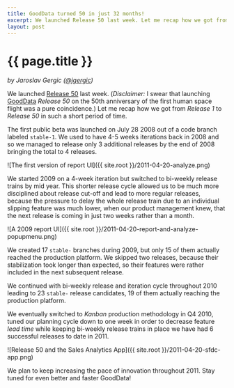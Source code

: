 ```yaml
---
title: GoodData turned 50 in just 32 months!
excerpt: We launched Release 50 last week. Let me recap how we got from Release 1 to Release 50 in such a short period of time.
layout: post
---
```


# {{ page.title }}
_by Jaroslav Gergic ([@jgergic](http://twitter.com/#!jgergic))_

We launched [Release 50](http://support.gooddata.com/entries/20018677-release-50-notes-tuesday-april-12-2011) last week. (_Disclaimer:_ I swear that launching [GoodData](https://secure.gooddata.com) _Release 50_ on the 50th anniversary of the first human space flight was a pure coincidence.) Let me recap how we got from _Release 1_ to _Release 50_ in such a short period of time.

The first public beta was launched on July 28 2008 out of a code branch labeled `stable-1`. We used to have 4-5 weeks iterations back in 2008 and so we managed to release only 3 additional releases by the end of 2008 bringing the total to 4 releases.

![The first version of report UI]({{ site.root }}/2011-04-20-analyze.png)


We started 2009 on a 4-week iteration but switched to bi-weekly release trains by mid year. This shorter release cycle allowed us to be much more disciplined about release cut-off and lead to more regular releases, because the pressure to delay the whole release train due to an individual slipping feature was much lower, when our product management knew, that the next release is coming in just two weeks rather than a month.

![A 2009 report UI]({{ site.root }}/2011-04-20-report-and-analyze-popupmenu.png)

We created 17 `stable-` branches during 2009, but only 15 of them actually reached the production platform. We skipped two releases, because their stabilization took longer than expected, so their features were rather included in the next subsequent release.

We continued with bi-weekly release and iteration cycle throughout 2010 leading to 23 `stable-` release candidates, 19 of them actually reaching the production platform.

We eventually switched to _Kanban_ production methodology in Q4 2010, tuned our planning cycle down to one week in order to decrease feature _lead time_ while keeping bi-weekly release trains in place we have had 6 successful releases to date in 2011.

![Release 50 and the Sales Analytics App]({{ site.root }}/2011-04-20-sfdc-app.png)

We plan to keep increasing the pace of innovation throughout 2011. Stay tuned for even better and faster GoodData!
